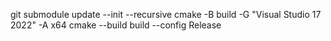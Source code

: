 git submodule update --init --recursive
cmake -B build -G "Visual Studio 17 2022" -A x64
cmake --build build --config Release